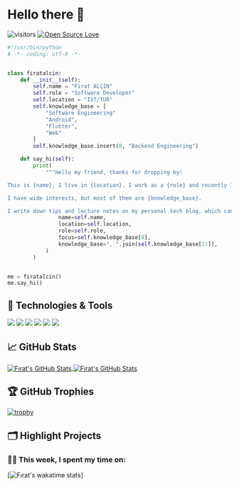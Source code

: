 # Hello there 👋

![visitors](https://visitor-badge.laobi.icu/badge?page_id=firatalcin.firatalcin)
[![Open Source Love](https://badges.frapsoft.com/os/v1/open-source.svg?v=102)](https://github.com/ellerbrock/open-source-badge/)


```python
#!/usr/bin/python
# -*- coding: utf-8 -*-


class firatalcin:
    def __init__(self):
        self.name = "Fırat ALÇIN"
        self.role = "Software Developer"
        self.location = "IST/TUR"
        self.knowledge_base = [
            "Software Engineering"      
            "Android",
            "Flutter",
            "Web"
        ]
        self.knowledge_base.insert(0, "Backend Engineering")

    def say_hi(self):
        print(
            """Hello my friend, thanks for dropping by!

This is {name}, I live in {location}. I work as a {role} and recently I am focusing on {focus} for my personal growth.

I have wide interests, but most of them are {knowledge_base}.

I write down tips and lecture notes on my personal tech blog, which can be found here: """.format(
                name=self.name,
                location=self.location,
                role=self.role,
                focus=self.knowledge_base[0],
                knowledge_base=", ".join(self.knowledge_base[1:]),                
            )
        )


me = firatalcin()
me.say_hi()

```

## 🔧 Technologies & Tools

![](https://img.shields.io/badge/OS-Linux-informational?style=flat&logo=linux&logoColor=white&color=6aa6f8)
![](https://img.shields.io/badge/Editor-VS_Code-informational?style=flat&logo=visual-studio-code&logoColor=white&color=6aa6f8)
![](https://img.shields.io/badge/Code-Python-informational?style=flat&logo=python&logoColor=white&color=6aa6f8)
![](https://img.shields.io/badge/Code-JavaScript-informational?style=flat&logo=javascript&logoColor=white&color=6aa6f8)
![](https://img.shields.io/badge/Code-Flutter-informational?style=flat&logo=flutter&logoColor=white&color=6aa6f8)
![](https://img.shields.io/badge/Code-NodeJs-informational?style=flat&logo=node&logoColor=white&color=6aa6f8)



## &#x1f4c8; GitHub Stats

<a href="https://github.com/firatalcin/firatalcinn">
  <img align="center" src="https://github-readme-stats.vercel.app/api/top-langs/?username=firatalcin&hide=c%2B%2B,c,html&title_color=6aa6f8&text_color=8a919a&icon_color=6aa6f8&bg_color=0e1116" alt="Fırat's GitHub Stats" />
</a>

<a href="https://github.com/firatalcin/firatalcinn">
  <img align="center" src="https://github-readme-stats.vercel.app/api?username=firatalcin&show_icons=true&line_height=27&count_private=true&title_color=6aa6f8&text_color=8a919a&icon_color=6aa6f8&bg_color=0e1116" alt="Fırat's GitHub Stats" />
</a>

## 🏆 GitHub Trophies

[![trophy](https://github-profile-trophy.vercel.app/?username=firatalcinn&theme=nord&column=7)](https://github.com/firatalcin/github-profile-trophy)


## 🗂️ Highlight Projects



### 🧑‍💻  This week, I spent my time on:

[![Fırat's wakatime stats](https://github-readme-stats.vercel.app/api/wakatime?username=firatalcin&line_height=27&title_color=6aa6f8&text_color=8a919a&icon_color=6aa6f8&bg_color=0e1116)]

